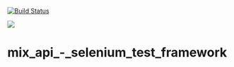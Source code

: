 [![Build Status](https://dev.azure.com/YauheniPo/WebTestFramework/_apis/build/status/YauheniPo.mix_api_-_selenium_test_framework?branchName=master)](https://dev.azure.com/YauheniPo/WebTestFramework/_build/latest?definitionId=11&branchName=master)

<img src="https://github.com/YauheniPo/mix_api_-_selenium_test_framework/workflows/Java%20CI%20-%20Test/badge.svg" />

# mix_api_-_selenium_test_framework

